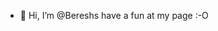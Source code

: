- 👋 Hi, I’m @Bereshs
have a fun at my page :-O
<!---
Bereshs/Bereshs is a ✨ special ✨ repository because its `README.md` (this file) appears on your GitHub profile.
You can click the Preview link to take a look at your changes.
--->
